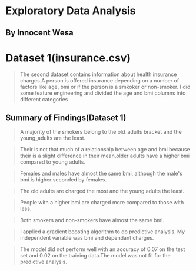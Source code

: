 # Exploratory Data Analysis
## By Innocent Wesa

 # Dataset 1(insurance.csv)
 > The second dataset contains information about health insurance charges.A person is offered insurance depending on a number of factors like age, bmi or if the person is a smkoker or non-smoker.
 > I did some feature engineering and divided the age and bmi columns into different categories
 
## Summary of Findings(Dataset 1)


> A majority of the smokers belong to the old_adults bracket and the young_adults are the least.

> Their is not that much of a relationship between age and bmi because their is a slight difference in their mean,older adults have a higher bmi compared to young adults.

> Females and males have almost the same bmi, although the male's bmi is higher seconded by females.

> The old adults are charged the most and the young adults the least.

> People with a higher bmi are charged more compared to those with less.

> Both smokers and non-smokers have almost the same bmi.

>I applied a gradient boosting algorithm to do predictive analysis. My independent variable was bmi and dependant charges.

>The model did not perform well with an accuracy of 0.07 on the test set and 0.02 on the training data.The model was not fit for the predictive analysis. 